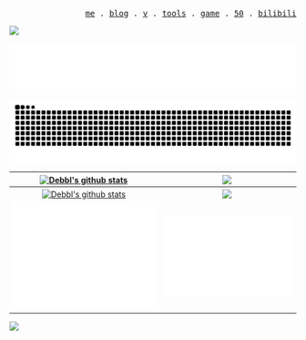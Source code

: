 <p align="right">
  <samp>
    <a href="https://aiwan.run">me</a> .
    <a href="https://blog.aiwan.run">blog</a> .
    <a href="https://v.aiwan.run">v</a> .
    <a href="https://tools.aiwan.run">tools</a> .
    <a href="https://game.aiwan.run">game</a> .
    <a href="https://50.aiwan.run/">50</a> .
    <a href="https://space.bilibili.com/174865648">bilibili</a>
  </samp>
</p>


<p align="left">
  <img src="https://counter-aiwan-run.deno.dev/">
</p>

<p align="left">
  <img src="./metrics_renders/metrics.plugin.topics.icons.svg">
</p>

<p align="center">
  <picture>
    <source media="(prefers-color-scheme: dark)" srcset="./snake/github-contribution-grid-snake-dark.svg" />
    <source media="(prefers-color-scheme: light)" srcset="./snake/github-contribution-grid-snake.svg" />
    <img alt="github-snake" src="./snake/github-contribution-grid-snake.svg" />
  </picture>
</p>

| <a href="https://blog.aiwan.run"><img align="center" height="200px" src="https://github-readme-stats-c2q5.vercel.app/api?username=debbl&show_icons=true&include_all_commits=true&theme=default&locale=cn&border_radius=20" alt="Debbl's github stats" /></a> | <a href="https://blog.aiwan.run"><img align="center" height="200px" src="https://github-readme-stats.vercel.app/api/top-langs/?username=debbl&layout=compact&theme=buefy&locale=cn&border_radius=20&langs_count=8&hide=jupyter%20notebook" /></a> |
| :------------------------------------------------------------: | :------------------------------------------------------------: |
| <a href="https://blog.aiwan.run"><img align="center" height="200px" src="https://github-readme-stats.vercel.app/api?username=debbl&show_icons=true&include_all_commits=true&theme=default&border_radius=20" alt="Debbl's github stats" /></a> | <a href="https://blog.aiwan.run"><img align="center" height="200px" src="https://github-readme-stats.vercel.app/api/top-langs/?username=debbl&layout=compact&theme=buefy&border_radius=20&langs_count=8&hide=jupyter%20notebook" /></a> |
|<img width="420" src="./metrics_renders/metrics.base.svg" alt="Github Metrics">|<img width="420" src="./metrics_renders/metrics.plugin.activity.svg" alt="Github Activity">|


![](https://activity-graph.herokuapp.com/graph?username=debbl&theme=redical)
